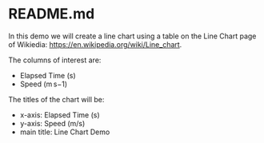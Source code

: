 # README.md

In this demo we will create a line chart using a table on the Line Chart page of Wikiedia: <https://en.wikipedia.org/wiki/Line_chart>.

The columns of interest are:

- Elapsed Time (s)
- Speed (m s−1)

The titles of the chart will be:

- x-axis: Elapsed Time (s)
- y-axis: Speed (m/s)
- main title: Line Chart Demo
